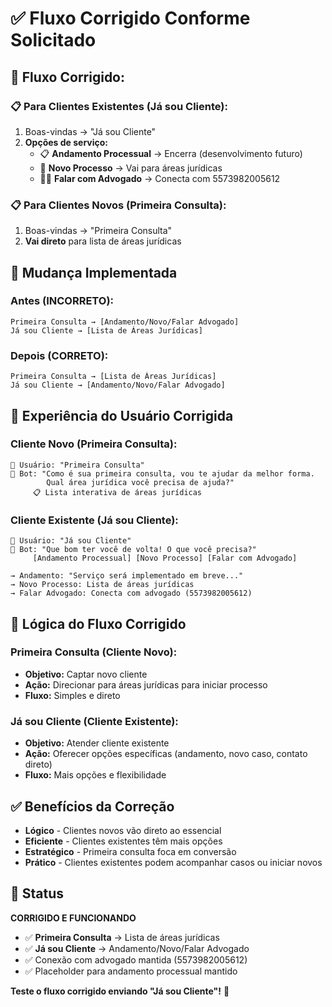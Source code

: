 # ✅ Fluxo Corrigido Conforme Solicitado

## 🔄 **Fluxo Corrigido:**

### 📋 **Para Clientes Existentes (Já sou Cliente):**
1. Boas-vindas → "Já sou Cliente"
2. **Opções de serviço:**
   - 📋 **Andamento Processual** → Encerra (desenvolvimento futuro)
   - 📝 **Novo Processo** → Vai para áreas jurídicas  
   - 👨‍💼 **Falar com Advogado** → Conecta com 5573982005612

### 📋 **Para Clientes Novos (Primeira Consulta):**
1. Boas-vindas → "Primeira Consulta"
2. **Vai direto** para lista de áreas jurídicas

## 🔧 **Mudança Implementada**

### **Antes (INCORRETO):**
```
Primeira Consulta → [Andamento/Novo/Falar Advogado]
Já sou Cliente → [Lista de Áreas Jurídicas]
```

### **Depois (CORRETO):**
```
Primeira Consulta → [Lista de Áreas Jurídicas]
Já sou Cliente → [Andamento/Novo/Falar Advogado]
```

## 📱 **Experiência do Usuário Corrigida**

### **Cliente Novo (Primeira Consulta):**
```
👤 Usuário: "Primeira Consulta"
🤖 Bot: "Como é sua primeira consulta, vou te ajudar da melhor forma.
        Qual área jurídica você precisa de ajuda?"
     📋 Lista interativa de áreas jurídicas
```

### **Cliente Existente (Já sou Cliente):**
```
👤 Usuário: "Já sou Cliente"  
🤖 Bot: "Que bom ter você de volta! O que você precisa?"
     [Andamento Processual] [Novo Processo] [Falar com Advogado]

→ Andamento: "Serviço será implementado em breve..."
→ Novo Processo: Lista de áreas jurídicas
→ Falar Advogado: Conecta com advogado (5573982005612)
```

## 🎯 **Lógica do Fluxo Corrigido**

### **Primeira Consulta (Cliente Novo):**
- **Objetivo:** Captar novo cliente
- **Ação:** Direcionar para áreas jurídicas para iniciar processo
- **Fluxo:** Simples e direto

### **Já sou Cliente (Cliente Existente):**
- **Objetivo:** Atender cliente existente
- **Ação:** Oferecer opções específicas (andamento, novo caso, contato direto)
- **Fluxo:** Mais opções e flexibilidade

## ✅ **Benefícios da Correção**

- **Lógico** - Clientes novos vão direto ao essencial
- **Eficiente** - Clientes existentes têm mais opções
- **Estratégico** - Primeira consulta foca em conversão
- **Prático** - Clientes existentes podem acompanhar casos ou iniciar novos

## 🚀 **Status**

**CORRIGIDO E FUNCIONANDO**

- ✅ **Primeira Consulta** → Lista de áreas jurídicas
- ✅ **Já sou Cliente** → Andamento/Novo/Falar Advogado
- ✅ Conexão com advogado mantida (5573982005612)
- ✅ Placeholder para andamento processual mantido

**Teste o fluxo corrigido enviando "Já sou Cliente"!** 📱